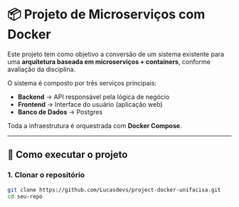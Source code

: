 # 📦 Projeto de Microserviços com Docker

Este projeto tem como objetivo a conversão de um sistema existente para uma **arquitetura baseada em microserviços + containers**, conforme avaliação da disciplina.

O sistema é composto por três serviços principais:

- **Backend** → API responsável pela lógica de negócio
- **Frontend** → Interface do usuário (aplicação web)
- **Banco de Dados** → Postgres

Toda a infraestrutura é orquestrada com **Docker Compose**.

---

## 🚀 Como executar o projeto

### 1. Clonar o repositório
```bash
git clone https://github.com/Lucasdevs/project-docker-unifacisa.git
cd seu-repo
